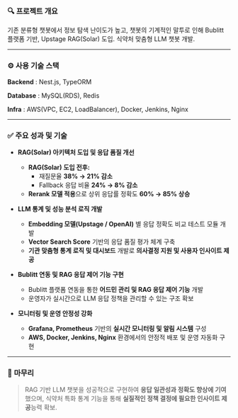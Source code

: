 ### 🔍 **프로젝트 개요**

기존 분류형 챗봇에서 정보 탐색 난이도가 높고, 챗봇의 기계적인 말투로 인해
Bublitt 플랫폼 기반, Upstage RAG(Solar) 도입.
식약처 맞춤형 LLM 챗봇 개발.

---

### ⚙️ 사용 기술 스택
**Backend** : Nest.js, TypeORM

**Database** : MySQL(RDS), Redis

**Infra** : AWS(VPC, EC2, LoadBalancer), Docker, Jenkins, Nginx

---

### ✅ **주요 성과 및 기술**

- **RAG(Solar) 아키텍처 도입 및 응답 품질 개선**
  - **RAG(Solar) 도입 전후:**  
    - 재질문율 **38% → 21% 감소**  
    - Fallback 응답 비율 **24% → 8% 감소**
  - **Rerank 모델 적용**으로 상위 응답률 정확도 **60% → 85% 상승**

- **LLM 통계 및 성능 분석 로직 개발**
  - **Embedding 모델(Upstage / OpenAI)** 별 응답 정확도 비교 테스트 모듈 개발  
  - **Vector Search Score** 기반의 응답 품질 평가 체계 구축  
  - **기관 맞춤형 통계 로직 및 대시보드** 개발로 **의사결정 지원 및 사용자 인사이트 제공**

- **Bublitt 연동 및 RAG 응답 제어 기능 구현**
  - Bublitt 플랫폼 연동을 통한 **어드민 관리 및 RAG 응답 제어 기능** 개발  
  - 운영자가 실시간으로 LLM 응답 정책을 관리할 수 있는 구조 확보

- **모니터링 및 운영 안정성 강화**
  - **Grafana, Prometheus** 기반의 **실시간 모니터링 및 알림 시스템** 구성  
  - **AWS, Docker, Jenkins, Nginx** 환경에서의 안정적 배포 및 운영 자동화 구현

---

### 🧩 **마무리**

> RAG 기반 LLM 챗봇을 성공적으로 구현하여
> **응답 일관성과 정확도 향상에 기여**했으며,
> 식약처 특화 통계 기능을 통해
> **실질적인 정책 결정에 필요한 인사이트 제공**능력 확보.